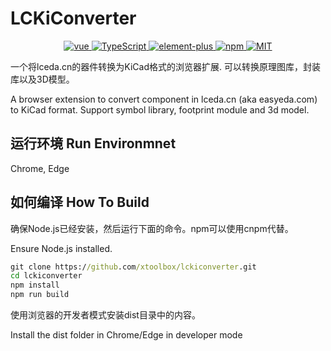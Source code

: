 # LCKiConverter

<p align="center">
  <a href="https://github.com/vuejs/vue">
    <img src="https://img.shields.io/badge/Vue-3.x-blue.svg" alt="vue">
  </a>
  <a href="https://www.typescriptlang.org/">
    <img src="https://img.shields.io/badge/TypeScript-4.x-brightgreen.svg" alt="TypeScript">
  </a>
  <a href="https://github.com/element-plus/element-plus">
    <img src="https://img.shields.io/badge/Element--Plus-1.x-blue" alt="element-plus">
  </a>
   <a href="https://github.com/npm/npm">
    <img src="https://img.shields.io/badge/npm-6.x-brightgreen" alt="npm">
   </a>
   <a href="https://github.com/xtoolbox/lckiconverter/blob/main/LICENSE">
    <img src="https://img.shields.io/badge/License-MIT-blue" alt="MIT">
  </a>
</p>


一个将lceda.cn的器件转换为KiCad格式的浏览器扩展. 可以转换原理图库，封装库以及3D模型。

A browser extension to convert component in lceda.cn (aka easyeda.com) to KiCad format. Support symbol library, footprint module and 3d model.

## 运行环境 Run Environmnet

Chrome, Edge

## 如何编译 How To Build
确保Node.js已经安装，然后运行下面的命令。npm可以使用cnpm代替。

Ensure Node.js installed.
```bat
git clone https://github.com/xtoolbox/lckiconverter.git
cd lckiconverter
npm install
npm run build
```
使用浏览器的开发者模式安装dist目录中的内容。

Install the dist folder in Chrome/Edge in developer mode



